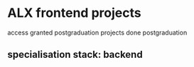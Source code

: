 # ALX frontend projects

access granted postgraduation
projects done postgraduation


## specialisation stack: backend
